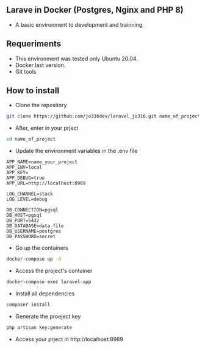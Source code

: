 
## Larave in Docker (Postgres, Nginx and PHP 8)
 - A basic environment to development and trainning.
 
 
## Requeriments

- This environment was tested only Ubuntu 20.04.
- Docker last version.
- Git tools

## How to install

- Clone the repository
```sh
git clone https://github.com/jo316dev/laravel_jo316.git name_of_project
```
- After, enter in your prject
```sh
cd name_of_project
```
- Update the environment variables in the .env file
```dosini
APP_NAME=name_your_project
APP_ENV=local
APP_KEY=
APP_DEBUG=true
APP_URL=http://localhost:8989

LOG_CHANNEL=stack
LOG_LEVEL=debug

DB_CONNECTION=pgsql
DB_HOST=pgsql
DB_PORT=5432
DB_DATABASE=data_file
DB_USERNAME=postgres
DB_PASSWORD=secret
```
- Go up the containers
```sh
docker-compose up -d
```
- Access the project's container
```sh
docker-compose exec laravel-app
```
- Install all dependencies
```sh
composer install
```
- Generate the proeject key
```sh
php artisan key:generate
```
- Access your prject in http://localhost:8989
